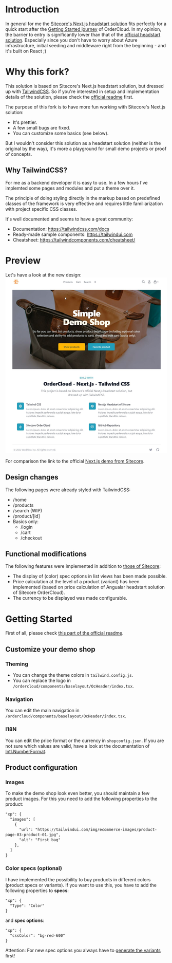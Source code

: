 # Introduction
In general for me the [Sitecore's Next.js headstart solution](https://github.com/ordercloud-api/headstart) fits perfectly for a quick start after the [Getting Started journey](https://ordercloud.io/learn/getting-started/welcome-to-ordercloud) of OrderCloud. In my opinion, the barrier to entry is significantly lower than that of the [official headstart solution](https://github.com/ordercloud-api/headstart). Especially since you don't have to worry about Azure infrastructure, initial seeding and middleware right from the beginning - and it's built on React ;)


# Why this fork?
This solution is based on Sitecore's Next.js headstart solution, but dressed up with [TailwindCSS](https://tailwindcss.com). So if you're interested in setup and implementation details of the solution, please check the [official readme](https://github.com/ordercloud-api/headstart-nextjs) first.

The purpose of this fork is to have more fun working with Sitecore's Next.js solution:
* It's prettier.
* A few small bugs are fixed.
* You can customize some basics (see below).

But I wouldn't consider this solution as a headstart solution (neither is the original by the way), it's more a playground for small demo projects or proof of concepts.

## Why TailwindCSS?
For me as a backend developer it is easy to use. In a few hours I've implemted some pages and modules and put a theme over it.

The principle of doing styling directly in the markup based on predefined classes of the framework is very effective and requires little familiarization with project specific CSS classes. 

It's well documented and seems to have a great community:
* Documentation: https://tailwindcss.com/docs
* Ready-made sample components: https://tailwindui.com
* Cheatsheet: https://tailwindcomponents.com/cheatsheet/

# Preview
Let's have a look at the new design:
![Preview](SitecoreOrderCloud-TailwindCSS.jpg)

For comparison the link to the official [Next.js demo from Sitecore](https://github.com/ordercloud-api/headstart-nextjs#demo
).

## Design changes
The following pages were already styled with TailwindCSS:
* /home
* /products
* /search (WIP)
* /product/[id]
* Basics only: 
  * /login
  * /cart
  * /checkout

## Functional modifications
The following features were implemented in addition to [those of Sitecore](https://github.com/ordercloud-api/headstart-nextjs#currently-complete-or-partially-complete-features):
* The display of (color) spec options in list views has been made possible. 
* Price calculation at the level of a product (variant) has been implemented (based on price calculation of Angualar headstart solution of Sitecore OrderCloud). 
* The currency to be displayed was made configurable.

# Getting Started
First of all, please check [this part of the official readme](https://github.com/ordercloud-api/headstart-nextjs#getting-started).

## Customize your demo shop
### Theming
* You can change the theme colors in `tailwind.config.js`.
* You can replace the logo in `/ordercloud/components/baselayout/OcHeader/index.tsx`.

### Navigation
You can edit the main navigation in `/ordercloud/components/baselayout/OcHeader/index.tsx`.

### I18N
You can edit the price format or the currency in `shopconfig.json`. 
If you are not sure which values are valid, have a look at the documentation of [Intl.NumberFormat](https://developer.mozilla.org/de/docs/Web/JavaScript/Reference/Global_Objects/Intl/NumberFormat#parameter).

## Product configuration
### Images
To make the demo shop look even better, you should maintain a few product images. For this you need to add the following properties to the product:
```
"xp": {
  "images": [
    {
      "url": "https://tailwindui.com/img/ecommerce-images/product-page-03-product-01.jpg",
      "alt": "First bag"
    },
  ]
}
```

### Color specs (optional)
I have implemented the possibility to buy products in different colors (product specs or variants). If you want to use this, you have to add the following properties to **specs**:
```
"xp": {
  "Type": "Color"
}
```
and **spec options**:
```
"xp": {
  "cssColor": "bg-red-600"
}
```

Attention: For new spec options you always have to [generate the variants](https://ordercloud.io/api-reference/product-catalogs/products/generate-variants) first!
